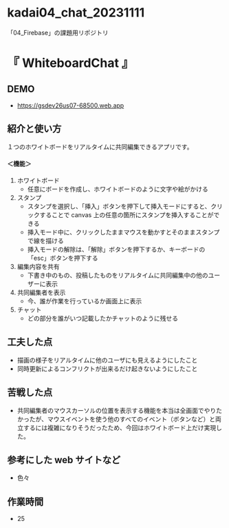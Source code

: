 # kadai04_chat_20231111
「04_Firebase」の課題用リポジトリ

# 『 WhiteboardChat 』

## DEMO
- https://gsdev26us07-68500.web.app

## 紹介と使い方
１つのホワイトボードをリアルタイムに共同編集できるアプリです。
#### ＜機能＞
1. ホワイトボード
   - 任意にボードを作成し、ホワイトボードのように文字や絵がかける
2. スタンプ
   - スタンプを選択し、「挿入」ボタンを押下して挿入モードにすると、クリックすることで canvas 上の任意の箇所にスタンプを挿入することができる
   - 挿入モード中に、クリックしたままマウスを動かすとそのままスタンプで線を描ける
   - 挿入モードの解除は、「解除」ボタンを押下するか、キーボードの「esc」ボタンを押下する
3. 編集内容を共有
   - 下書き中のもの、投稿したものをリアルタイムに共同編集中の他のユーザーに表示
4. 共同編集者を表示
   - 今、誰が作業を行っているか画面上に表示
5. チャット
   - どの部分を誰がいつ記載したかチャットのように残せる

## 工夫した点
- 描画の様子をリアルタイムに他のユーザにも見えるようにしたこと
- 同時更新によるコンフリクトが出来るだけ起きないようにしたこと

## 苦戦した点
- 共同編集者のマウスカーソルの位置を表示する機能を本当は全画面でやりたかったが、マウスイベントを使う他のすべてのイベント（ボタンなど）と両立するには複雑になりそうだったため、今回はホワイトボード上だけ実現した。

## 参考にした web サイトなど
- 色々

## 作業時間
- 25